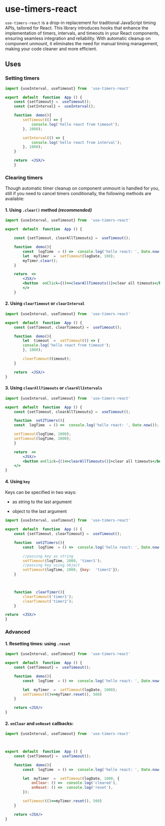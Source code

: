 
# use-timers-react

  

`use-timers-react` is a drop-in replacement for traditional JavaScript timing APIs, tailored for React. This library introduces hooks that enhance the implementation of timers, intervals, and timeouts in your React components, ensuring seamless integration and reliability. With automatic cleanup on component unmount, it eliminates the need for manual timing management, making your code cleaner and more efficient.

  

## Uses

  

### Setting timers

```jsx
import {useInterval, useTimeout} from  'use-timers-react'

export  default  function  App () {
	const {setTimeout} =  useTimeout();
	const {setInterval} =  useInterval();

	function  demo(){
		setTimeout(() => {
			console.log('hello react from timeout');
		}, 1000);

		setInterval(() => {
			console.log('hello react from interval');
		}, 1000);
	}

	return  <JSX/>
	}
```

  

### Clearing timers

  

Though automatic timer cleanup on component unmount is handled for you, still if you need to cancel timers conditionally, the following methods are available:

  

#### 1. Using `.clear()` method ***(recommended)***

```jsx
import {useInterval, useTimeout} from  'use-timers-react'

export  default  function  App () {

	const {setTimeout, clearAllTimeouts} =  useTimeout();

	function  demo(){
		const  logTime  = () =>  console.log('hello react: ', Date.now());
		let  myTimer  =  setTimeout(logDate, 100);
		myTimer.clear();
	}

	return  <>
		<JSX/>
		<button  onClick={()=>clearAllTimeouts()}>clear all timeouts</button>
	    </>
	}
```

  

#### 2. Using `clearTimeout` or `clearInterval`

```jsx
import {useInterval, useTimeout} from  'use-timers-react'

export  default  function  App () {
	const {setTimeout, clearTimeout} =  useTimeout();

	function  demo(){
		let  timeout  =  setTimeout(() => {
		console.log('hello react from timeout');
		}, 1000);

		clearTimeout(timeout);
	}

	return  <JSX/>
}
```

  

#### 3. Using `clearAllTimeouts` or `clearAllIntervals`

```jsx
import {useInterval, useTimeout} from  'use-timers-react'

export  default  function  App () {
	const {setTimeout, clearAllTimeouts} =  useTimeout();

	function  set2Timers(){
	const  logTime  = () =>  console.log('hello react: ', Date.now());

	setTimeout(logTime, 1000);
	setTimeout(logTime, 2000);
	}

	return  <>
		<JSX/>
		<button onClick={()=>clearAllTimeouts()}>clear all timeouts</button>
	</>
}
```

  

#### 4. Using `key`

Keys can be specified in two ways:

- as string to the last argument

- object to the last argument

  

```jsx
import {useInterval, useTimeout} from  'use-timers-react'

export  default  function  App () {
	const {setTimeout, clearTimeout} =  useTimeout();

	function  set2Timers(){
		const  logTime  = () =>  console.log('hello react: ', Date.now());

		//passing key as string
		setTimeout(logTime, 2000, 'timer1');
		//passing key using object
		setTimeout(logTime, 2000, {key:  'timer2'});
	}

  

	function  clearTimer(){
		clearTimeout('timer1');
		clearTimeout('timer2');
	}

return  <JSX/>
}
```

  

### Advanced

#### 1. Resetting times: using `.reset`

```jsx
import {useInterval, useTimeout} from  'use-timers-react'

export  default  function  App () {
	const {setTimeout} =  useTimeout();

	function  demo(){
		const  logTime  = () =>  console.log('hello react: ', Date.now());

		let  myTimer  =  setTimeout(logDate, 1000);
		setTimeout(()=>myTimer.reset(), 500)
	}

	return <JSX/>
}
```

  

#### 2. `onClear` and `onReset` callbacks:

```jsx
import {useInterval, useTimeout} from  'use-timers-react'

  

export  default  function  App () {
	const {setTimeout} =  useTimeout();

	function  demo(){
		const  logTime  = () =>  console.log('hello react: ', Date.now());

		let  myTimer  =  setTimeout(logDate, 1000, {
			onClear: () =>  console.log('cleared'),
			onReset: () =>  console.log('reset'),
		});

		setTimeout(()=>myTimer.reset(), 500)
	}

	return <JSX/>
}
```